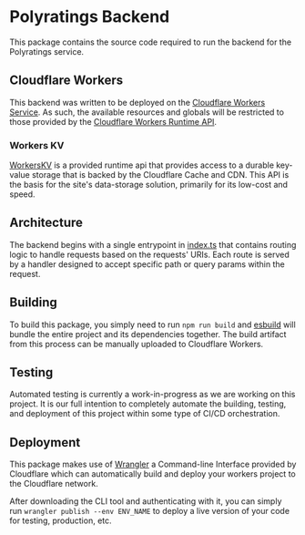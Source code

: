 # Polyratings Backend
This package contains the source code required to run the backend for the Polyratings service.

## Cloudflare Workers
This backend was written to be deployed on the [Cloudflare Workers Service](https://workers.cloudflare.com/).
As such, the available resources and globals will be restricted to those provided by the
[Cloudflare Workers Runtime API](https://developers.cloudflare.com/workers/runtime-apis).

### Workers KV
[WorkersKV](https://developers.cloudflare.com/workers/runtime-apis/kv) is a provided runtime api that provides
access to a durable key-value storage that is backed by the Cloudflare Cache and CDN. This API is the basis for
the site's data-storage solution, primarily for its low-cost and speed.

## Architecture
The backend begins with a single entrypoint in [index.ts](src/index.ts) that contains routing logic to handle
requests based on the requests' URIs. Each route is served by a handler designed to accept specific path or query
params within the request.

## Building
To build this package, you simply need to run `npm run build` and [esbuild](https://esbuild.github.io/) will
bundle the entire project and its dependencies together. The build artifact from this process can be manually uploaded
to Cloudflare Workers.

## Testing
Automated testing is currently a work-in-progress as we are working on this project. It is our full intention to completely
automate the building, testing, and deployment of this project within some type of CI/CD orchestration.

## Deployment
This package makes use of [Wrangler](https://developers.cloudflare.com/workers/cli-wrangler) a Command-line Interface
provided by Cloudflare which can automatically build and deploy your workers project to the Cloudflare network.

After downloading the CLI tool and authenticating with it, you can simply run `wrangler publish --env ENV_NAME` to deploy
a live version of your code for testing, production, etc.